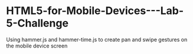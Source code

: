 # HTML5-for-Mobile-Devices---Lab-5-Challenge
Using hammer.js and hammer-time.js to create pan and swipe gestures on the mobile device screen
